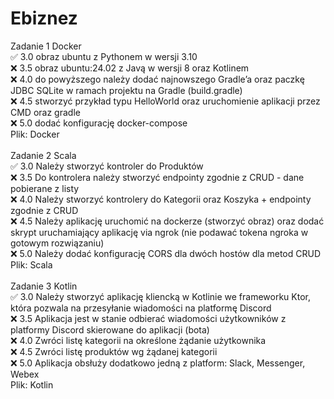 # Ebiznez
Zadanie 1 Docker<br />
✅ 3.0 obraz ubuntu z Pythonem w wersji 3.10<br />
❌ 3.5 obraz ubuntu:24.02 z Javą w wersji 8 oraz Kotlinem<br />
❌ 4.0 do powyższego należy dodać najnowszego Gradle’a oraz paczkę JDBC SQLite w ramach projektu na Gradle (build.gradle)<br />
❌ 4.5 stworzyć przykład typu HelloWorld oraz uruchomienie aplikacji przez CMD oraz gradle<br />
❌ 5.0 dodać konfigurację docker-compose<br />
Plik: Docker<br />
<br />
Zadanie 2 Scala<br />
✅ 3.0 Należy stworzyć kontroler do Produktów<br />
❌ 3.5 Do kontrolera należy stworzyć endpointy zgodnie z CRUD - dane pobierane z listy<br />
❌ 4.0 Należy stworzyć kontrolery do Kategorii oraz Koszyka + endpointy zgodnie z CRUD<br />
❌ 4.5 Należy aplikację uruchomić na dockerze (stworzyć obraz) oraz dodać skrypt uruchamiający aplikację via ngrok (nie podawać tokena ngroka w gotowym rozwiązaniu)<br />
❌ 5.0 Należy dodać konfigurację CORS dla dwóch hostów dla metod CRUD<br />
Plik: Scala<br />
<br />
Zadanie 3 Kotlin<br />
✅ 3.0 Należy stworzyć aplikację kliencką w Kotlinie we frameworku Ktor, która pozwala na przesyłanie wiadomości na platformę Discord<br />
❌ 3.5 Aplikacja jest w stanie odbierać wiadomości użytkowników z platformy Discord skierowane do aplikacji (bota)<br />
❌ 4.0 Zwróci listę kategorii na określone żądanie użytkownika<br />
❌ 4.5 Zwróci listę produktów wg żądanej kategorii<br />
❌ 5.0 Aplikacja obsłuży dodatkowo jedną z platform: Slack, Messenger, Webex<br />
Plik: Kotlin<br />
